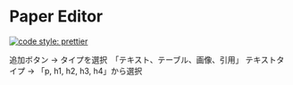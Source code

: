 # Paper Editor

[![code style: prettier](https://img.shields.io/badge/code_style-prettier-ff69b4.svg?style=flat-square)](https://github.com/prettier/prettier)

追加ボタン -> タイプを選択　「テキスト、テーブル、画像、引用」
テキストタイプ -> 「p, h1, h2, h3, h4」から選択
